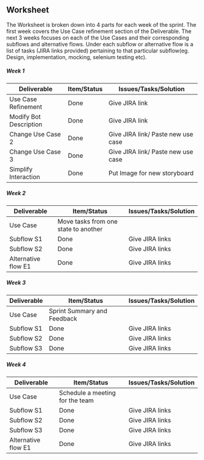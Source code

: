 ## Worksheet
The Worksheet is broken down into 4 parts for each week of the sprint. The first week covers the Use Case refinement section of the Deliverable. The next 3 weeks focuses on each of the Use Cases and their corresponding subflows and alternative flows. Under each subflow or alternative flow is a list of tasks (JIRA links provided) pertaining to that particular subflow(eg. Design, implementation, mocking, selenium testing etc).

##### Week 1

| Deliverable   | Item/Status   |  Issues/Tasks/Solution
| ------------- | ------------  |  ------------
| Use Case Refinement      | Done          | Give JIRA link
| Modify Bot Description      | Done             | Give JIRA link
| Change Use Case 2     | Done             |  Give JIRA link/ Paste new use case
| Change Use Case 3     | Done             |  Give JIRA link/ Paste new use case
| Simplify Interaction      | Done             |  Put Image for new storyboard

##### Week 2

| Deliverable   | Item/Status   |  Issues/Tasks/Solution
| ------------- | ------------  |  ------------
| Use Case      | Move tasks from one state to another          | &nbsp;
| Subflow S1    | Done             |  Give JIRA links
| Subflow S2     | Done            |  Give JIRA links
| Alternative flow E1     | Done             | Give JIRA links
##### Week 3

| Deliverable   | Item/Status   |  Issues/Tasks/Solution
| ------------- | ------------  |  ------------
| Use Case      | Sprint Summary and Feedback          | &nbsp;
| Subflow S1     | Done             | Give JIRA links
| Subflow S2     | Done             |  Give JIRA links
| Subflow S3     | Done             |  Give JIRA links

##### Week 4

| Deliverable   | Item/Status   |  Issues/Tasks/Solution
| ------------- | ------------  |  ------------
| Use Case      | Schedule a meeting for the team          | &nbsp;
| Subflow S1     | Done             |  Give JIRA links
| Subflow S2     | Done             |  Give JIRA links
| Subflow S3     | Done             |  Give JIRA links
| Alternative flow E1| Done    | Give JIRA links
